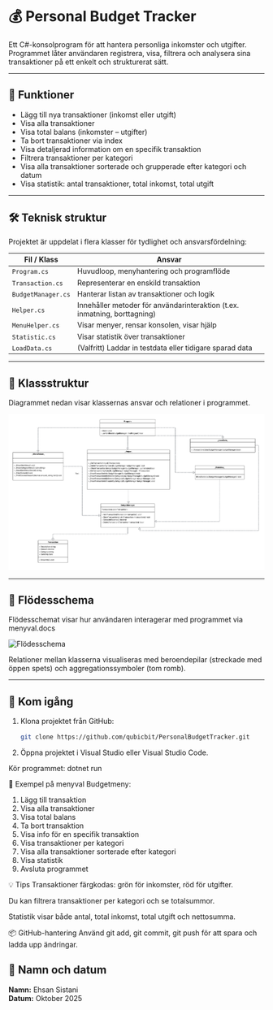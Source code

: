 # 💰 Personal Budget Tracker

Ett C#-konsolprogram för att hantera personliga inkomster och utgifter. Programmet låter användaren registrera, visa, filtrera och analysera sina transaktioner på ett enkelt och strukturerat sätt.

---

## 🧩 Funktioner

- Lägg till nya transaktioner (inkomst eller utgift)
- Visa alla transaktioner
- Visa total balans (inkomster – utgifter)
- Ta bort transaktioner via index
- Visa detaljerad information om en specifik transaktion
- Filtrera transaktioner per kategori
- Visa alla transaktioner sorterade och grupperade efter kategori och datum
- Visa statistik: antal transaktioner, total inkomst, total utgift

---

## 🛠 Teknisk struktur

Projektet är uppdelat i flera klasser för tydlighet och ansvarsfördelning:

| Fil / Klass         | Ansvar |
|---------------------|--------|
| `Program.cs`        | Huvudloop, menyhantering och programflöde |
| `Transaction.cs`    | Representerar en enskild transaktion |
| `BudgetManager.cs`  | Hanterar listan av transaktioner och logik |
| `Helper.cs`         | Innehåller metoder för användarinteraktion (t.ex. inmatning, borttagning) |
| `MenuHelper.cs`     | Visar menyer, rensar konsolen, visar hjälp |
| `Statistic.cs`      | Visar statistik över transaktioner |
| `LoadData.cs`       | (Valfritt) Laddar in testdata eller tidigare sparad data |

---

## 🧱 Klassstruktur

Diagrammet nedan visar klassernas ansvar och relationer i programmet.

![UML-diagram](./docs/uml-diagram.png)

---

## 🔁 Flödesschema

Flödesschemat visar hur användaren interagerar med programmet via menyval.docs

![Flödesschema](../flowchart/flowchart.png)

Relationer mellan klasserna visualiseras med beroendepilar (streckade med öppen spets) och aggregationssymboler (tom romb).

---

## 🚀 Kom igång

1. Klona projektet från GitHub:
   ```bash
   git clone https://github.com/qubicbit/PersonalBudgetTracker.git
2. Öppna projektet i Visual Studio eller Visual Studio Code.

Kör programmet: dotnet run

🧪 Exempel på menyval
Budgetmeny:
1. Lägg till transaktion
2. Visa alla transaktioner
3. Visa total balans
4. Ta bort transaktion
5. Visa info för en specifik transaktion
6. Visa transaktioner per kategori
7. Visa alla transaktioner sorterade efter kategori
8. Visa statistik
0. Avsluta programmet


💡 Tips
Transaktioner färgkodas: grön för inkomster, röd för utgifter.

Du kan filtrera transaktioner per kategori och se totalsummor.

Statistik visar både antal, total inkomst, total utgift och nettosumma.

📦 GitHub-hantering
Använd git add, git commit, git push för att spara och ladda upp ändringar.


## 🔹 Namn och datum
**Namn:** Ehsan Sistani  
**Datum:** Oktober 2025
